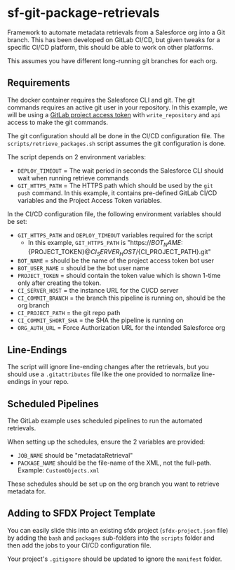 # sf-git-package-retrievals
Framework to automate metadata retrievals from a Salesforce org into a Git branch. This has been developed on GitLab CI/CD, but given tweaks for a specific CI/CD platform, this should be able to work on other platforms.

This assumes you have different long-running git branches for each org.

## Requirements

The docker container requires the Salesforce CLI and git. The git commands requires an active git user in your repository. In this example, we will be using a [GitLab project access token](https://docs.gitlab.com/ee/user/project/settings/project_access_tokens.htm) with `write_repository` and `api` access to make the git commands.

The git configuration should all be done in the CI/CD configuration file. The `scripts/retrieve_packages.sh` script assumes the git configuration is done. 

The script depends on 2 environment variables:
- `DEPLOY_TIMEOUT` = The wait period in seconds the Salesforce CLI should wait when running retrieve commands
- `GIT_HTTPS_PATH` = The HTTPS path which should be used by the `git push` command. In this example, it contains pre-defined GitLab CI/CD variables and the Project Access Token variables.

In the CI/CD configuration file, the following environment variables should be set:
- `GIT_HTTPS_PATH` and `DEPLOY_TIMEOUT` variables required for the script
  - In this example, `GIT_HTTPS_PATH` is "https://${BOT_NAME}:${PROJECT_TOKEN}@${CI_SERVER_HOST}/${CI_PROJECT_PATH}.git"
- `BOT_NAME` = should be the name of the project access token bot user
- `BOT_USER_NAME` = should be the bot user name
- `PROJECT_TOKEN` = should contain the token value which is shown 1-time only after creating the token. 
- `CI_SERVER_HOST` = the instance URL for the CI/CD server
- `CI_COMMIT_BRANCH` = the branch this pipeline is running on, should be the org branch
- `CI_PROJECT_PATH` = the git repo path
- `CI_COMMIT_SHORT_SHA` = the SHA the pipeline is running on
-  `ORG_AUTH_URL` = Force Authorization URL for the intended Salesforce org

## Line-Endings

The script will ignore line-ending changes after the retrievals, but you should use a `.gitattributes` file like the one provided to normalize line-endings in your repo.

## Scheduled Pipelines

The GitLab example uses scheduled pipelines to run the automated retrievals. 

When setting up the schedules, ensure the 2 variables are provided:
- `JOB_NAME` should be "metadataRetrieval"
- `PACKAGE_NAME` should be the file-name of the XML, not the full-path. Example: `CustomObjects.xml`

These schedules should be set up on the org branch you want to retrieve metadata for.

## Adding to SFDX Project Template

You can easily slide this into an existing sfdx project (`sfdx-project.json` file) by adding the `bash` and `packages` sub-folders into the `scripts` folder and then add the jobs to your CI/CD configuration file.

Your project's `.gitignore` should be updated to ignore the `manifest` folder.

